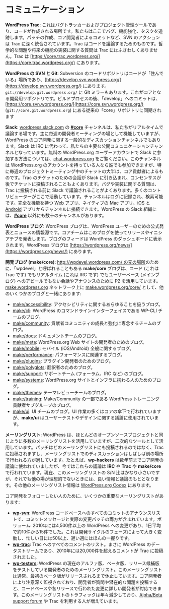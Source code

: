 <!--
# Communication
-->

# コミュニケーション

<!--
**WordPress Trac**: This is our bug tracker and project management tool, where the code happens. We track bugs, enhancements, and tasks here. SVN actions are deeply integrated into Trac, including creating patches, and commits by core developers. Trac is for discussing code. Philosophical issues and questions over implementation of a potential future feature do not belong on Trac. Trac is located at [https://core.trac.wordpress.org/](https://core.trac.wordpress.org/).
-->

**WordPress Trac**: これはバグトラッカーおよびプロジェクト管理ツールであり、コードが作成される場所です。私たちはここでバグ、機能強化、タスクを追跡します。パッチの作成、コア開発者によるコミットなど、SVN のアクションは Trac に深く統合されています。Trac はコードを議論するためのものです。哲学的な問題や将来の機能の実装に関する質問は Trac にはふさわしくありません。Trac は [https://core.trac.wordpress.org/](https://core.trac.wordpress.org/) にあります。

<!--
**WordPress SVN and Git**: The Subversion code repository is where the code “lives”, and is located at [https://develop.svn.wordpress.org/](https://develop.svn.wordpress.org/). There is also a Git mirror available at git://develop.git.wordpress.org/. This is the core development repository. After a build process, commits to “develop” are synced to the traditional “core” repository, located at [https://core.svn.wordpress.org/](https://core.svn.wordpress.org/) (git://core.git.wordpress.org).
-->

**WordPress の SVN と Git**: Subversion のコードリポジトリはコードが「住んでいる」場所であり、[https://develop.svn.wordpress.org/](https://develop.svn.wordpress.org/) にあります。`git://develop.git.wordpress.org/` に Git ミラーもあります。これがコアとなる開発用リポジトリです。ビルドプロセスの後、「develop」へのコミットは、[https://core.svn.wordpress.org/](https://core.svn.wordpress.org/) (`git://core.git.wordpress.org`) にある従来の「core」リポジトリに同期されます

<!--
**Slack**: The **[#core](https://make.wordpress.org/core/tag/core/)** channel on [wordpress.slack.com](http://wordpress.slack.com) is our place for real-time discussion. It primarily serves as the venue for our weekly developer meeting, but is also a general discussion channel for WordPress core development. Slack has replaced IRC as our primary public communication channel. To learn how to join Slack with your free WordPress.org user account, visit [chat.wordpress.org](http://chat.wordpress.org). The channel is open to anyone with a WordPress.org account, but the majority of chatter, especially during our weekly project meeting, comes from core contributors. Often, a conversation for a Trac ticket will be pulled into Slack, with the consensus later posted to the ticket. Bugs and questions of implementation will often be hashed out in Slack before ending up on Trac. Many contributors idle here. The channel is logged and searchable. You can connect to the channel through the fully-featured [web app](https://wordpress.slack.com/), a native [Mac](https://itunes.apple.com/us/app/slack/id803453959?ls=1&mt=12) app, and [iOS](https://itunes.apple.com/us/app/slack-app/id618783545?ls=1&mt=8) and [Android](https://play.google.com/store/apps/details?id=com.Slack) apps. There are also dozens more channels on the WordPress Slack organization, in addition to **[#core](https://make.wordpress.org/core/tag/core/)**.
-->

**Slack**: [wordpress.slack.com](http://wordpress.slack.com) の **[#core](https://make.wordpress.org/core/tag/core/)** チャンネルは、私たちがリアルタイムで議論する場です。主に毎週の開発者ミーティングの場として機能していますが、WordPress のコア開発に関する一般的なディスカッションチャンネルでもあります。Slack は IRC に代わって、私たちの主要な公開コミュニケーションチャンネルとなっています。無料の WordPress.org ユーザーアカウントで Slack に参加する方法については、[chat.wordpress.org](http://chat.wordpress.org) をご覧ください。このチャンネルは WordPress.org のアカウントを持っている人なら誰でも参加できますが、特に毎週のプロジェクトミーティング中のチャットの大半は、コア貢献者によるものです。Trac のチケットのための会話が Slack に引き込まれ、コンセンサスが後でチケットに投稿されることもよくあります。バグや実装に関する質問は、Trac に投稿される前に Slack で議論されることがよくあります。多くのコントリビューターがここで活動しています。チャンネルはログに記録され、検索可能です。完全な機能を持つ [Web アプリ](https://wordpress.slack.com/)、ネイティブの [Mac](https://itunes.apple.com/us/app/slack/id803453959?ls=1&mt=12) アプリ、[iOS](https://itunes.apple.com/us/app/slack-app/id618783545?ls=1&mt=8) と [Android](https://play.google.com/store/apps/details?id=com.Slack) アプリからチャンネルに接続できます。WordPress の Slack 組織には、**[#core](https://make.wordpress.org/core/tag/core/)** 以外にも数十のチャンネルがあります。

<!--
**WordPress Blog**: The WordPress Blog is a source of official announcements and news for the users of WordPress. The core team uses this blog to announce releases and initiatives. The blog feed appears in the dashboard of WordPress installs. The WordPress blog is located at [https://wordpress.org/news/](https://wordpress.org/news/).
-->

**WordPress ブログ**: WordPress ブログは、WordPress ユーザーのための公式発表とニュースの情報源です。コアチームはこのブログを使ってリリースやイニシアチブを発表します。ブログのフィードは WordPress のダッシュボードに表示されます。WordPress ブログは [https://wordpress.org/news/](https://wordpress.org/news/) にあります。

<!--
**Development Blog (make/core)**: Sometimes referred to as “wpdevel” for its [original location of http://wpdevel.wordpress.com/](http://wpdevel.wordpress.com/), the **make/core** blog leverages P2 for conversation and announcements that are not code (this is Trac), real time (this is IRC), or appeal to the user base (main blog). Located on the [make.wordpress.org](https://make.wordpress.org/) network as [make.wordpress.org/core/](https://make.wordpress.org/core/), along with several other blogs:
-->

**開発ブログ (make/core)**: [http://wpdevel.wordpress.com/ の元の場所](http://wpdevel.wordpress.com/)のために、「wpdevel」と呼ばれることもある **make/core** ブログは、コード (これは Trac です) でもリアルタイム (これは IRC です) でもユーザーベース (メインブログ) へのアピールでもない会話やアナウンスのために P2 を活用しています。[make.wordpress.org](https://make.wordpress.org/) ネットワーク上に [make.wordpress.org/core/](https://make.wordpress.org/core/) として、他のいくつかのブログと一緒にあります:

<!--
*   [make/accessibility](https://make.wordpress.org/accessibility/): The blog for all things accessibility.
*   [make/cli](https://make.wordpress.org/cli/): The blog for the WP-CLI team, the command line interface to WordPress.
*   [make/community](https://make.wordpress.org/community/): The blog for the team dedicated to growing and strengthening our contributor community.
*   [make/docs](https://make.wordpress.org/docs/): The blog for the documentation team.
*   [make/meta](https://make.wordpress.org/meta/): The blog for the developers of the WordPress.org website.
*   [make/mobile](https://make.wordpress.org/mobile/): The blog for all things mobile (iOS/Android).
*   [make/performance](https://make.wordpress.org/performance/): The blog for all things performance-related.
*   [make/plugins](https://make.wordpress.org/plugins/): The blog for plugin developers.
*   [make/polyglots](https://make.wordpress.org/polyglots/): The blog for translators.
*   [make/support](https://make.wordpress.org/support/): The blog for the support team (forums, IRC, etc).
*   [make/systems](https://make.wordpress.org/systems/): The blog for those working on the WordPress.org site and infrastructure.
*   [make/themes](https://make.wordpress.org/themes/): The blog for the theme review team.
*   [make/training](https://make.wordpress.org/training/): The blog for the WordPress Training contributor sub-group, part of Make/Community.
*   [make/ui](https://make.wordpress.org/ui/): The blog for the UI team. Much of the UI work is done under the umbrella of core, but **make/ui** is used for discussion of user testing and design issues.
-->

*   [make/accessibility](https://make.wordpress.org/accessibility/): アクセシビリティに関するあらゆることを扱うブログ。
*   [make/cli](https://make.wordpress.org/cli/): WordPress のコマンドラインインターフェイスである WP-CLI チームのブログ。
*   [make/community](https://make.wordpress.org/community/): 貢献者コミュニティの成長と強化に専念するチームのブログ。
*   [make/docs](https://make.wordpress.org/docs/): ドキュメントチームのブログ。
*   [make/meta](https://make.wordpress.org/meta/): WordPress.org Web サイトの開発者のためのブログ。
*   [make/mobile](https://make.wordpress.org/mobile/): モバイル (iOS/Android) 全般に関するブログ。
*   [make/performance](https://make.wordpress.org/performance/): パフォーマンスに関連するブログ。
*   [make/plugins](https://make.wordpress.org/plugins/): プラグイン開発者のためのブログ。
*   [make/polyglots](https://make.wordpress.org/polyglots/): 翻訳者のためのブログ。
*   [make/support](https://make.wordpress.org/support/): サポートチーム (フォーラム、IRC など) のブログ。
*   [make/systems](https://make.wordpress.org/systems/): WordPress.org サイトとインフラに携わる人のためのブログ。
*   [make/themes](https://make.wordpress.org/themes/): テーマレビューチームのブログ。
*   [make/training](https://make.wordpress.org/training/): Make/Community の一部である WordPress トレーニング貢献者サブグループのブログ。
*   [make/ui](https://make.wordpress.org/ui/): UI チームのブログ。UI 作業の多くはコアの傘下で行われていますが、**make/ui** はユーザーテストやデザインに関する議論に使用されています。

<!--
**Mailing Lists**: WordPress leverages numerous mailing lists like most open source projects, but as a secondary tool. Patches are posted to Trac, rather than to any mailing list, and discussions on the mailing lists are often better suited in another venue. For example, **wp-hackers** was used for core development discussions years ago, but now these discussions will occur in **IRC**, on **Trac**, and on **make/core**. The list currently has a rather poor signal/noise ratio, but is still a source of good information and discussion when other venues might not be ideal. Additional mailing list information is available on the [WordPress.org Codex](https://codex.wordpress.org/Mailing_Lists).
-->

**メーリングリスト**: WordPress は、ほとんどのオープンソースプロジェクトと同じように多数のメーリングリストを活用していますが、二次的なツールとして活用しています。パッチはどのメーリングリストにも投稿されるのではなく、Trac に投稿されますし、メーリングリストでのディスカッションはしばしば別の場所で行われる方が適しています。たとえば、**wp-hackers** は数年前までコア開発の議論に使われていましたが、今ではこれらの議論は **IRC** や **Trac** や **make/core** で行われています。現在、このメーリングリストの S/N 比はかなり小さいですが、それでも他の場が理想的でないときには、良い情報と議論のもととなります。その他のメーリングリスト情報は [WordPress.org Codex](https://codex.wordpress.org/Mailing_Lists) にあります。

<!--
There are some important mailing lists for those who wish to follow core development:
-->

コア開発をフォローしたい人のために、いくつかの重要なメーリングリストがあります:

<!--
*   **[wp-svn](https://lists.wordpress.org/mailman/listinfo/wp-svn)**: An announcement list of every commit to the WordPress codebase, which includes both the commit message and the actual patch of changes. Volume: There were more than 4,500 changes to WordPress in 2010, an average of about 10-15 per day. This fluctuates wildly depending on the phase of the development cycle, from 50 or more in a busy day to only a handful during a slow week.
*   **[wp-trac](https://lists.wordpress.org/mailman/listinfo/wp-trac)**: An announcement list of every comment to Trac. Truly the WordPress firehose, there were more than 20,000 comments posted to Trac in 2010.
*   **[wp-testers](http://lists.automattic.com/mailman/listinfo/wp-testers)**: A mailing list for developers testing the current alpha, beta, or release candidate of WordPress. This list is typically dormant until the first beta release. Closely watched by core developers, this is a great way for developers to post questions or potential issues that can then be addressed by those familiar with the codebase and the changes that went into each release. The list has seen a decline in traffic over the years, with more individuals opting for the [Alpha/Beta support forum](https://wordpress.org/support/forum/alphabeta) or Trac.
-->

*   **[wp-svn](https://lists.wordpress.org/mailman/listinfo/wp-svn)**: WordPress コードベースへのすべてのコミットのアナウンスリストで、コミットメッセージと実際の変更パッチの両方が含まれています。ボリューム: 2010年には4,500件以上の WordPress への変更があり、1日平均で約10件から15件でした。これは開発サイクルのフェーズによって大きく変動し、忙しい日には50以上、遅い週にはほんの一握りです。
*   **[wp-trac](https://lists.wordpress.org/mailman/listinfo/wp-trac)**: Trac へのすべてのコメントのリスト。まさに WordPress のデータストリームであり、2010年には20,000件を超えるコメントが Trac に投稿されました。
*   **[wp-testers](http://lists.automattic.com/mailman/listinfo/wp-testers)**: WordPress の現在のアルファ版、ベータ版、リリース候補版をテストしている開発者のためのメーリングリスト。このメーリングリストは通常、最初のベータ版がリリースされるまで休止しています。コア開発者により注意深く監視されており、開発者が質問や潜在的な問題を投稿すると、コードベースや各リリースで行われた変更に詳しい開発者が対応できます。このメーリングリストのトラフィックは年々減少しており、[Alpha/Beta support forum](https://wordpress.org/support/forum/alphabeta) や Trac を利用する人が増えています。
